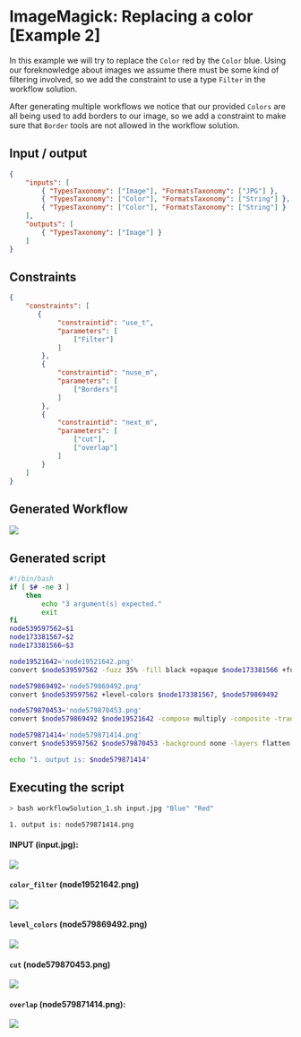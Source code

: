 # ImageMagick: Replacing a color [Example 2]

In this example we will try to replace the `Color` red by the `Color` blue. Using our foreknowledge about images we assume there must be some kind of filtering involved, so we add the constraint to use a type `Filter` in the workflow solution.

After generating multiple workflows we notice that our provided `Colors` are all being used to add borders to our image, so we add a constraint to make sure that `Border` tools are not allowed in the workflow solution.

## Input / output

```json
{
	"inputs": [
		{ "TypesTaxonomy": ["Image"], "FormatsTaxonomy": ["JPG"] },
		{ "TypesTaxonomy": ["Color"], "FormatsTaxonomy": ["String"] },
		{ "TypesTaxonomy": ["Color"], "FormatsTaxonomy": ["String"] }
	],
	"outputs": [
		{ "TypesTaxonomy": ["Image"] }
	]
}
```

## Constraints

```json
{
	"constraints": [
	   {
			"constraintid": "use_t",
			"parameters": [
				["Filter"]
			]
		},
		{
			"constraintid": "nuse_m",
			"parameters": [
				["Borders"]
			]
		},
		{
			"constraintid": "next_m",
			"parameters": [
				["cut"],
				["overlap"]
			]
		}
	]
}
```

## Generated Workflow
![](Workflows/SolutionNo_1_length_4.png)

## Generated script
```bash
#!/bin/bash
if [ $# -ne 3 ]
	then
		echo "3 argument(s) expected."
		exit
fi
node539597562=$1
node173381567=$2
node173381566=$3

node19521642='node19521642.png'
convert $node539597562 -fuzz 35% -fill black +opaque $node173381566 +fuzz -fill white +opaque black $node19521642

node579869492='node579869492.png'
convert $node539597562 +level-colors $node173381567, $node579869492

node579870453='node579870453.png'
convert $node579869492 $node19521642 -compose multiply -composite -transparent black $node579870453

node579871414='node579871414.png'
convert $node539597562 $node579870453 -background none -layers flatten $node579871414

echo "1. output is: $node579871414"
```

## Executing the script

```bash
> bash workflowSolution_1.sh input.jpg "Blue" "Red"

1. output is: node579871414.png
```

#### INPUT (input.jpg):
![](Implementations/input.jpg)

#### `color_filter` (node19521642.png)
![](Implementations/node19521642.png)

#### `level_colors` (node579869492.png)
![](Implementations/node579869492.png)

#### `cut` (node579870453.png)
![](Implementations/node579870453.png)

#### `overlap` (node579871414.png):
![](Implementations/node579871414.png)
